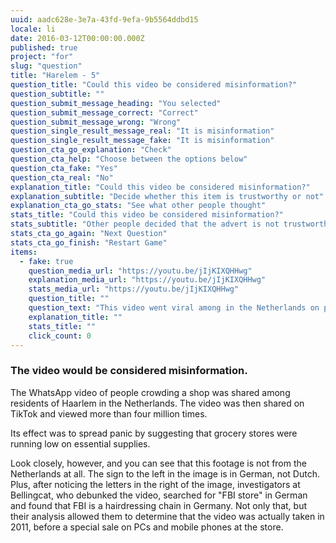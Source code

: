 ```yaml
---
uuid: aadc628e-3e7a-43fd-9efa-9b5564ddbd15
locale: li
date: 2016-03-12T00:00:00.000Z
published: true
project: "for"
slug: "question"
title: "Harelem - 5"
question_title: "Could this video be considered misinformation?"
question_subtitle: ""
question_submit_message_heading: "You selected"
question_submit_message_correct: "Correct"
question_submit_message_wrong: "Wrong"
question_single_result_message_real: "It is misinformation"
question_single_result_message_fake: "It is misinformation"
question_cta_go_explanation: "Check"
question_cta_help: "Choose between the options below"
question_cta_fake: "Yes"
question_cta_real: "No"
explanation_title: "Could this video be considered misinformation?"
explanation_subtitle: "Decide whether this item is trustworthy or not"
explanation_cta_go_stats: "See what other people thought"
stats_title: "Could this video be considered misinformation?"
stats_subtitle: "Other people decided that the advert is not trustworthy"
stats_cta_go_again: "Next Question"
stats_cta_go_finish: "Restart Game"
items:
  - fake: true
    question_media_url: "https://youtu.be/jIjKIXQHHwg"
    explanation_media_url: "https://youtu.be/jIjKIXQHHwg"
    stats_media_url: "https://youtu.be/jIjKIXQHHwg"
    question_title: ""
    question_text: "This video went viral among in the Netherlands on platforms such as TikTok and WhatsApp in March 2020 at the start of the COVID-19 pandemic in Europe, as evidence that grocery stores were being mobbed by shoppers stocking up on supplies."
    explanation_title: ""
    stats_title: ""
    click_count: 0
---
```

### The video would be considered misinformation.

The WhatsApp video of people crowding a shop was shared among residents of Haarlem in the Netherlands. The video was then shared on TikTok and viewed more than four million times. 

Its effect was to spread panic by suggesting that grocery stores were running low on essential supplies. 

Look closely, however, and you can see that this footage is not from the Netherlands at all. The sign to the left in the image is in German, not Dutch. Plus, after noticing the letters in the right of the image, investigators at Bellingcat, who debunked the video, searched for "FBI store" in German and found that FBI is a hairdressing chain in Germany. Not only that, but their analysis allowed them to determine that the video was actually taken in 2011, before a special sale on PCs and mobile phones at the store.
